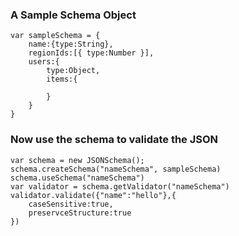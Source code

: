 ### A Sample Schema Object

```
var sampleSchema = {
    name:{type:String},
    regionIds:[{ type:Number }],
    users:{
        type:Object,
        items:{

        }
    }
}

```


### Now use the schema to validate the JSON

```
var schema = new JSONSchema();
schema.createSchema("nameSchema", sampleSchema)
schema.useSchema("nameSchema")
var validator = schema.getValidator("nameSchema")
validator.validate({"name":"hello"},{
    caseSensitive:true,
    preservceStructure:true
})

```
